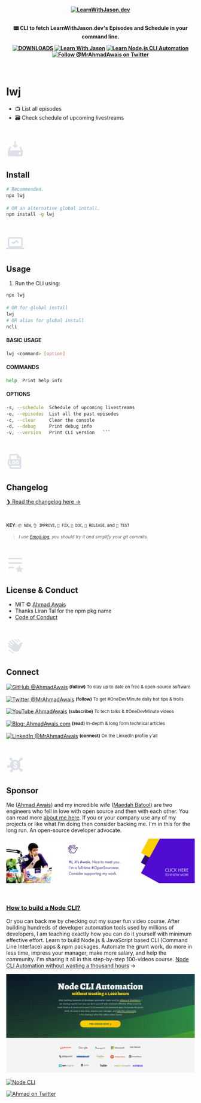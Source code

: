<h4 align="center">
    <a href="https://LearnWithJason.dev/?utm_source=github.com/ahmadawais/lwj&utm_medium=GitHub&utm_campaign=ahmadawais/lwj">
        <img src="https://cdn.shopify.com/s/files/1/0589/5798/8049/products/learn-with-jason.png?v=1627084783" alt="LearnWithJason.dev" />
    </a>
    <br>
    <br>

📟 CLI to fetch LearnWithJason.dev's Episodes and Schedule in your command line.

[![DOWNLOADS](https://img.shields.io/npm/dt/lwj?label=DOWNLOADS%20%20%E2%9D%AF&colorA=fee315&colorB=fee315&style=flat)](https://www.npmjs.com/package/lwj) [![Learn With Jason](https://img.shields.io/badge/-LearnWithJason.dev%20%E2%86%92-gray.svg?colorB=fee315&style=flat)](https://LearnWithJason.dev/?utm_source=GitHubFOSS) [![Learn Node.js CLI Automation](https://img.shields.io/badge/-NodeCLI.com%20%E2%86%92-gray.svg?colorB=fee315&style=flat)](https://nodecli.com/?utm_source=GitHubFOSS) [![Follow @MrAhmadAwais on Twitter](https://img.shields.io/badge/FOLLOW%20@MRAHMADAWAIS%20%E2%86%92-gray.svg?colorA=fee315&colorB=fee315&style=flat)](https://twitter.com/mrahmadawais/)

</h4>

<br>

# lwj

- 📺 List all episodes
- 🗃️ Check schedule of upcoming livestreams

<br>

[![📟](https://raw.githubusercontent.com/ahmadawais/stuff/master/images/git/install.png)][repo]

## Install

```sh
# Recommended.
npx lwj

# OR an alternative global install.
npm install -g lwj
```

<br>

[![⚙️](https://raw.githubusercontent.com/ahmadawais/stuff/master/images/git/usage.png)][repo]

## Usage

1. Run the CLI using:

```sh
npx lwj

# OR for global install
lwj
# OR alias for global install
ncli
```

#### BASIC USAGE

```sh
lwj <command> [option]
```

#### COMMANDS

```sh
help  Print help info
```

#### OPTIONS

```sh
-s, --schedule  Schedule of upcoming livestreams
-e, --episodes  List all the past episodes
-c, --clear     Clear the console
-d, --debug     Print debug info
-v, --version   Print CLI version   ```
```

<br>

[![📝](https://raw.githubusercontent.com/ahmadawais/stuff/master/images/git/log.png)](changelog.md)

## Changelog

[❯ Read the changelog here →](changelog.md)

<br>

<small>**KEY**: `📦 NEW`, `👌 IMPROVE`, `🐛 FIX`, `📖 DOC`, `🚀 RELEASE`, and `🤖 TEST`

> _I use [Emoji-log](https://github.com/ahmadawais/Emoji-Log), you should try it and simplify your git commits._

</small>

<br>

[![📃](https://raw.githubusercontent.com/ahmadawais/stuff/master/images/git/license.png)][repo]

## License & Conduct

- MIT © [Ahmad Awais](https://twitter.com/MrAhmadAwais/)
- Thanks Liran Tal for the npm pkg name
- [Code of Conduct](code-of-conduct.md)

<br>

[![🙌](https://raw.githubusercontent.com/ahmadawais/stuff/master/images/git/connect.png)][repo]

## Connect

<div align="left">
    <p><a href="https://github.com/ahmadawais"><img alt="GitHub @AhmadAwais" align="center" src="https://img.shields.io/badge/GITHUB-gray.svg?colorB=6cc644&style=flat" /></a>&nbsp;<small><strong>(follow)</strong> To stay up to date on free & open-source software</small></p>
    <p><a href="https://twitter.com/MrAhmadAwais/"><img alt="Twitter @MrAhmadAwais" align="center" src="https://img.shields.io/badge/TWITTER-gray.svg?colorB=1da1f2&style=flat" /></a>&nbsp;<small><strong>(follow)</strong> To get #OneDevMinute daily hot tips & trolls</small></p>
    <p><a href="https://www.youtube.com/AhmadAwais"><img alt="YouTube AhmadAwais" align="center" src="https://img.shields.io/badge/YOUTUBE-gray.svg?colorB=ff0000&style=flat" /></a>&nbsp;<small><strong>(subscribe)</strong> To tech talks & #OneDevMinute videos</small></p>
    <p><a href="https://AhmadAwais.com/"><img alt="Blog: AhmadAwais.com" align="center" src="https://img.shields.io/badge/MY%20BLOG-gray.svg?colorB=4D2AFF&style=flat" /></a>&nbsp;<small><strong>(read)</strong> In-depth & long form technical articles</small></p>
    <p><a href="https://www.linkedin.com/in/MrAhmadAwais/"><img alt="LinkedIn @MrAhmadAwais" align="center" src="https://img.shields.io/badge/LINKEDIN-gray.svg?colorB=0077b5&style=flat" /></a>&nbsp;<small><strong>(connect)</strong> On the LinkedIn profile y'all</small></p>
</div>

<br>

[![👌](https://raw.githubusercontent.com/ahmadawais/stuff/master/images/git/sponsor.png)][repo]

## Sponsor

Me ([Ahmad Awais](https://twitter.com/mrahmadawais/)) and my incredible wife ([Maedah Batool](https://twitter.com/MaedahBatool/)) are two engineers who fell in love with open source and then with each other. You can read more [about me here](https://ahmadawais.com/about). If you or your company use any of my projects or like what I’m doing then consider backing me. I'm in this for the long run. An open-source developer advocate.

[![Support Open-Source Work](https://raw.githubusercontent.com/ahmadawais/stuff/master/sponsor/sponsor.jpg)](https://github.com/AhmadAwais/sponsor)

<br>

### [How to build a Node CLI?][n]

Or you can back me by checking out my super fun video course. After building hundreds of developer automation tools used by millions of developers, I am teaching exactly how you can do it yourself with minimum effective effort. Learn to build Node.js & JavaScript based CLI (Command Line Interface) apps & npm packages. Automate the grunt work, do more in less time, impress your manager, make more salary, and help the community. I'm sharing it all in this step-by-step 100-videos course. [Node CLI Automation without wasting a thousand hours][n] →

[![NodeCLI.com](https://raw.githubusercontent.com/ahmadawais/stuff/master/nodecli/featured.jpg)][n]

[![Node CLI](https://img.shields.io/badge/-NodeCLI.com%20%E2%86%92-gray.svg?colorB=488640&style=flat)](https://nodecli.com/?utm_source=FOSS&utm_medium=FOSS&utm_campaign=lwj)

[![Ahmad on Twitter](https://img.shields.io/twitter/follow/mrahmadawais.svg?style=social&label=Follow%20@MrAhmadAwais)](https://twitter.com/mrahmadawais/)

[n]: https://nodecli.com/?utm_source=FOSS&utm_medium=FOSS&utm_campaign=lwj
[repo]: https://github.com/AhmadAwais/lwj
